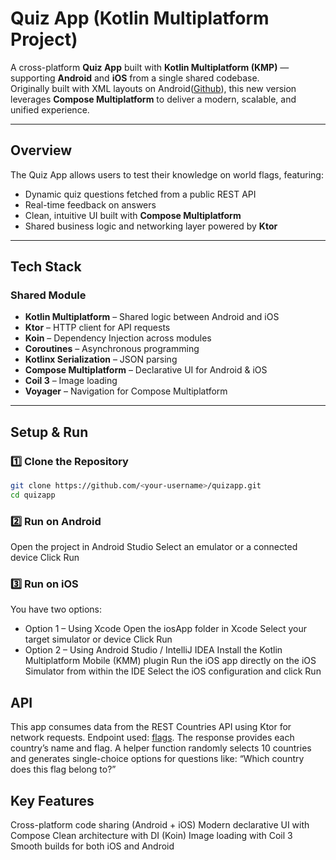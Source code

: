 # Quiz App (Kotlin Multiplatform Project)

A cross-platform **Quiz App** built with **Kotlin Multiplatform (KMP)** — supporting **Android** and **iOS** from a single shared codebase.  
Originally built with XML layouts on Android([Github](https://github.com/Cmi-shote/Quiz_App)), this new version leverages **Compose Multiplatform** to deliver a modern, scalable, and unified experience.

---

## Overview

The Quiz App allows users to test their knowledge on world flags, featuring:

- Dynamic quiz questions fetched from a public REST API  
- Real-time feedback on answers  
- Clean, intuitive UI built with **Compose Multiplatform**  
- Shared business logic and networking layer powered by **Ktor**

---

## Tech Stack

### Shared Module
- **Kotlin Multiplatform** – Shared logic between Android and iOS  
- **Ktor** – HTTP client for API requests  
- **Koin** – Dependency Injection across modules  
- **Coroutines** – Asynchronous programming  
- **Kotlinx Serialization** – JSON parsing  
- **Compose Multiplatform** – Declarative UI for Android & iOS  
- **Coil 3** – Image loading  
- **Voyager** – Navigation for Compose Multiplatform  

---

## Setup & Run

### 1️⃣ Clone the Repository
```bash
git clone https://github.com/<your-username>/quizapp.git
cd quizapp
```

### 2️⃣ Run on Android
Open the project in Android Studio
Select an emulator or a connected device
Click Run
### 3️⃣ Run on iOS
You have two options:
 - Option 1 – Using Xcode
Open the iosApp folder in Xcode
Select your target simulator or device
Click Run
 - Option 2 – Using Android Studio / IntelliJ IDEA
Install the Kotlin Multiplatform Mobile (KMM) plugin
Run the iOS app directly on the iOS Simulator from within the IDE
Select the iOS configuration and click Run

## API
This app consumes data from the REST Countries API using Ktor for network requests.
Endpoint used:
[flags](https://restcountries.com/v3.1/all?fields=name,flags).
The response provides each country’s name and flag.
A helper function randomly selects 10 countries and generates single-choice options for questions like:
“Which country does this flag belong to?”


## Key Features
Cross-platform code sharing (Android + iOS)
Modern declarative UI with Compose
Clean architecture with DI (Koin)
Image loading with Coil 3
Smooth builds for both iOS and Android
